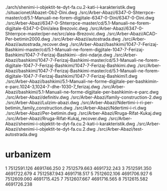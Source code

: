 ./arch/shenimi-i-objektit-te-dyt-fa.cu.2-kati-i-karakteristik.dwg
./situacionet/Abazet-Ob2-Dini.dwg
./src/Arber-Abazi/6347-0-Shterrpce-master/cd/5.1-Manuali-ne-forem-digjitale-6347-0-Dini/6347-0-Dini.dwg
./src/Arber-Abazi/6347-0-Shterrpce-master/cd/5.1-Manuali-ne-forem-digjitale-6347-0-Dini/alea Brezovic.dwg
./src/Arber-Abazi/6347-0-Shterrpce-master/per-ne/src/alea-Brezovic.dwg
./src/Arber-Abazi/ACAD-Per-betimin2000.dwg
./src/Arber-Abazi/autostrada.dwg
./src/Arber-Abazi/autostrada_recover.dwg
./src/Arber-Abazi/bashkimi/1047-7-Ferizaj-Bashkimi-master/cd/5.1-Manuali-ne-forem-digjitale-1047-7-Ferizaj-Bashkimi/1047-7-Ferizaj-Bashkimi--dini-ndarje.dwg
./src/Arber-Abazi/bashkimi/1047-7-Ferizaj-Bashkimi-master/cd/5.1-Manuali-ne-forem-digjitale-1047-7-Ferizaj-Bashkimi/1047-7-Ferizaj-Bashkimi.dwg
./src/Arber-Abazi/bashkimi/1047-7-Ferizaj-Bashkimi-master/cd/5.1-Manuali-ne-forem-digjitale-1047-7-Ferizaj-Bashkimi/1047-7-Ferizaj-Bashkimi1.dwg
./src/Arber-Abazi/bashkimi/5.1-Manuali-ne-forme-digjitale-per-bashkimin-e-parc.1024-3,1024-7-dhe-1030-7_ferizaj.dwg
./src/Arber-Abazi/bashkimi/5.1-Manuali-ne-forme-digjitale-per-bashkimin-e-parc.dwg
./src/Arber-Abazi/definitiv.dwg
./src/Arber-Abazi/family-construction-2.dwg
./src/Arber-Abazi/Lulzim-abazi.dwg
./src/Arber-Abazi/Ndertimi-i-ri-per-betimin_family_construction.dwg
./src/Arber-Abazi/Ndertimi-i-ri.dwg
./src/Arber-Abazi/Per-betimin.dwg
./src/Arber-Abazi/Rruga-Rifat-Kukaj.dwg
./src/Arber-Abazi/Rruga-Rifat-Kukaj_recover.dwg
./src/Arber-Abazi/shenimi-i-objektit-te-dyt-fa.cu.2-kati-i-karakteristik.dwg
./src/Arber-Abazi/shenimi-i-objektit-te-dyt-fa.cu.2.dwg
./src/Arber-Abazi/test-autostrada.dwg
# urbanizem

1	7512591.126	4691746.250
2	7512579.663	4691732.243
3	7512591.350	4691722.679
4	7512587.943	4691718.517
5	7512602.106	4691706.927
6	7512609.060	4691715.425
7	7512607.667	4691716.565
8	7512615.582	4691726.238


































